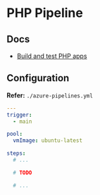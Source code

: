 # PHP Pipeline

## Docs

- [Build and test PHP apps](https://learn.microsoft.com/en-us/azure/devops/pipelines/ecosystems/php?view=azure-devops)

## Configuration

**Refer:** `./azure-pipelines.yml`

```yml
---
trigger:
  - main

pool:
  vmImage: ubuntu-latest

steps:
  # ...

  # TODO

  # ...
```
